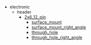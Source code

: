 * electronic
  * header
    * [2x6_12_pin](electronic/header/2x6_12_pin)
      * [surface_mount](electronic/header/2x6_12_pin/surface_mount)
      * [surface_mount_right_angle](electronic/header/2x6_12_pin/surface_mount/surface_mount_right_angle)
      * [through_hole](electronic/header/2x6_12_pin/surface_mount/surface_mount_right_angle/through_hole)
      * [through_hole_right_angle](electronic/header/2x6_12_pin/surface_mount/surface_mount_right_angle/through_hole/through_hole_right_angle)
